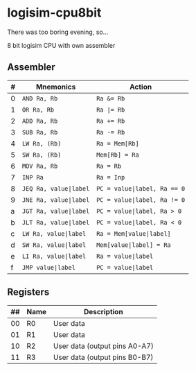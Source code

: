 # logisim-cpu8bit
There was too boring evening, so...

8 bit logisim CPU with own assembler

## Assembler
| # | Mnemonics              | Action                       |
| - | ---------------------- | ---------------------------- |
| 0 | `AND Ra, Rb`           | `Ra &= Rb`                   |
| 1 | `OR Ra, Rb`            | `Ra \|= Rb`                  |
| 2 | `ADD Ra, Rb`           | `Ra += Rb`                   |
| 3 | `SUB Ra, Rb`           | `Ra -= Rb`                   |
| 4 | `LW Ra, (Rb)`          | `Ra = Mem[Rb]`               |
| 5 | `SW Ra, (Rb)`          | `Mem[Rb] = Ra`               |
| 6 | `MOV Ra, Rb`           | `Ra = Rb`                    |
| 7 | `INP Ra`               | `Ra = Inp`                   |
| 8 | `JEQ Ra, value\|label` | `PC = value\|label, Ra == 0` |
| 9 | `JNE Ra, value\|label` | `PC = value\|label, Ra != 0` |
| a | `JGT Ra, value\|label` | `PC = value\|label, Ra > 0`  |
| b | `JLT Ra, value\|label` | `PC = value\|label, Ra < 0`  |
| c | `LW Ra, value\|label`  | `Ra = Mem[value\|label]`     |
| d | `SW Ra, value\|label`  | `Mem[value\|label] = Ra`     |
| e | `LI Ra, value\|label`  | `Ra = value\|label`          |
| f | `JMP value\|label`     | `PC = value\|label`          |

## Registers
| ## | Name | Description                   |
| -- | ---- | ----------------------------- |
| 00 | R0   | User data                     |
| 01 | R1   | User data                     |
| 10 | R2   | User data (output pins A0-A7) |
| 11 | R3   | User data (output pins B0-B7) |